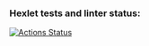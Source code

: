 ### Hexlet tests and linter status:
[![Actions Status](https://github.com/DmitryNikolaev98/frontend-bootcamp-project-11/workflows/hexlet-check/badge.svg)](https://github.com/DmitryNikolaev98/frontend-bootcamp-project-11/actions)
